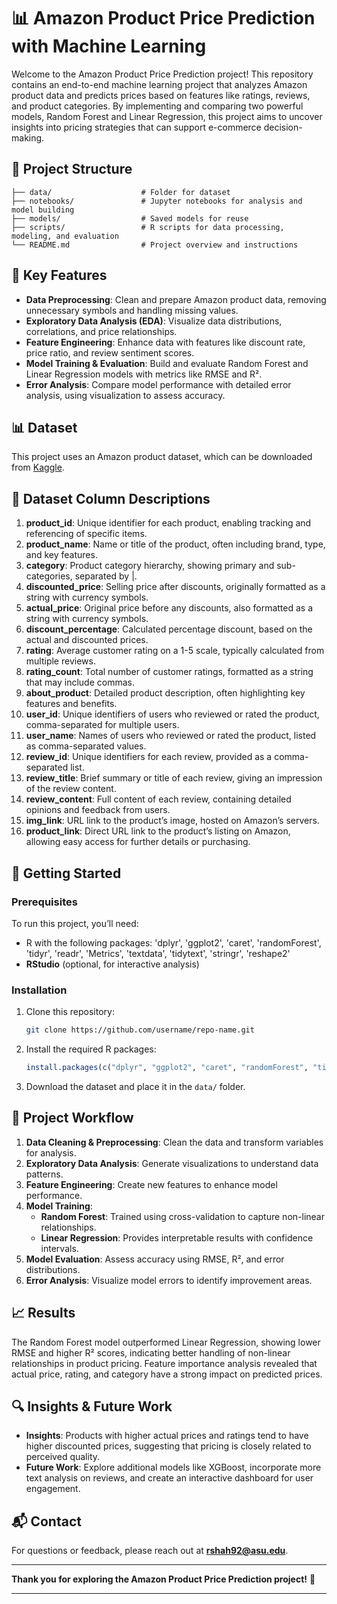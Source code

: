 # 📊 Amazon Product Price Prediction with Machine Learning

Welcome to the Amazon Product Price Prediction project! This repository contains an end-to-end machine learning project that analyzes Amazon product data and predicts prices based on features like ratings, reviews, and product categories. By implementing and comparing two powerful models, Random Forest and Linear Regression, this project aims to uncover insights into pricing strategies that can support e-commerce decision-making.

## 📂 Project Structure
```
├── data/                    # Folder for dataset
├── notebooks/               # Jupyter notebooks for analysis and model building
├── models/                  # Saved models for reuse
├── scripts/                 # R scripts for data processing, modeling, and evaluation
└── README.md                # Project overview and instructions
```

## 🌟 Key Features
- **Data Preprocessing**: Clean and prepare Amazon product data, removing unnecessary symbols and handling missing values.
- **Exploratory Data Analysis (EDA)**: Visualize data distributions, correlations, and price relationships.
- **Feature Engineering**: Enhance data with features like discount rate, price ratio, and review sentiment scores.
- **Model Training & Evaluation**: Build and evaluate Random Forest and Linear Regression models with metrics like RMSE and R².
- **Error Analysis**: Compare model performance with detailed error analysis, using visualization to assess accuracy.
  
## 📊 Dataset
This project uses an Amazon product dataset, which can be downloaded from [Kaggle](https://www.kaggle.com/code/mehakiftikhar/amazon-sales-dataset-eda/input).

## 📑 Dataset Column Descriptions
1.  **product_id**: Unique identifier for each product, enabling tracking and referencing of specific items.
2.  **product_name**: Name or title of the product, often including brand, type, and key features.
3.  **category**: Product category hierarchy, showing primary and sub-categories, separated by |.
4.  **discounted_price**: Selling price after discounts, originally formatted as a string with currency symbols.
5.  **actual_price**: Original price before any discounts, also formatted as a string with currency symbols.
6.  **discount_percentage**: Calculated percentage discount, based on the actual and discounted prices.
7.  **rating**: Average customer rating on a 1-5 scale, typically calculated from multiple reviews.
8.  **rating_count**: Total number of customer ratings, formatted as a string that may include commas.
9.  **about_product**: Detailed product description, often highlighting key features and benefits.
10. **user_id**: Unique identifiers of users who reviewed or rated the product, comma-separated for multiple users.
11. **user_name**: Names of users who reviewed or rated the product, listed as comma-separated values.
12. **review_id**: Unique identifiers for each review, provided as a comma-separated list.
13. **review_title**: Brief summary or title of each review, giving an impression of the review content.
14. **review_content**: Full content of each review, containing detailed opinions and feedback from users.
15. **img_link**: URL link to the product’s image, hosted on Amazon’s servers.
16. **product_link**: Direct URL link to the product’s listing on Amazon, allowing easy access for further details or purchasing.

## 🚀 Getting Started

### Prerequisites
To run this project, you’ll need:
- R with the following packages: 'dplyr', 'ggplot2', 'caret', 'randomForest', 'tidyr', 'readr', 'Metrics', 'textdata', 'tidytext', 'stringr', 'reshape2'
- **RStudio** (optional, for interactive analysis)

### Installation
1. Clone this repository:
   ```bash
   git clone https://github.com/username/repo-name.git
   ```
2. Install the required R packages:
   ```R
   install.packages(c("dplyr", "ggplot2", "caret", "randomForest", "tidyr", "readr", "Metrics", "textdata", "tidytext", "stringr", "reshape2"))
   ```
3. Download the dataset and place it in the `data/` folder.

## 📝 Project Workflow

1. **Data Cleaning & Preprocessing**: Clean the data and transform variables for analysis.
2. **Exploratory Data Analysis**: Generate visualizations to understand data patterns.
3. **Feature Engineering**: Create new features to enhance model performance.
4. **Model Training**:
   - **Random Forest**: Trained using cross-validation to capture non-linear relationships.
   - **Linear Regression**: Provides interpretable results with confidence intervals.
5. **Model Evaluation**: Assess accuracy using RMSE, R², and error distributions.
6. **Error Analysis**: Visualize model errors to identify improvement areas.

## 📈 Results
The Random Forest model outperformed Linear Regression, showing lower RMSE and higher R² scores, indicating better handling of non-linear relationships in product pricing. Feature importance analysis revealed that actual price, rating, and category have a strong impact on predicted prices.

## 🔍 Insights & Future Work
- **Insights**: Products with higher actual prices and ratings tend to have higher discounted prices, suggesting that pricing is closely related to perceived quality.
- **Future Work**: Explore additional models like XGBoost, incorporate more text analysis on reviews, and create an interactive dashboard for user engagement.

## 📬 Contact
For questions or feedback, please reach out at **rshah92@asu.edu**.

---

**Thank you for exploring the Amazon Product Price Prediction project!** 👋

---
